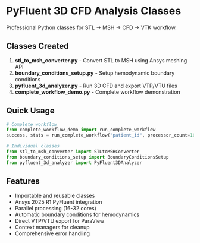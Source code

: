 # PyFluent 3D CFD Analysis Classes

Professional Python classes for STL → MSH → CFD → VTK workflow.

## Classes Created

1. **stl_to_msh_converter.py** - Convert STL to MSH using Ansys meshing API
2. **boundary_conditions_setup.py** - Setup hemodynamic boundary conditions  
3. **pyfluent_3d_analyzer.py** - Run 3D CFD and export VTP/VTU files
4. **complete_workflow_demo.py** - Complete workflow demonstration

## Quick Usage

```python
# Complete workflow
from complete_workflow_demo import run_complete_workflow
success, stats = run_complete_workflow("patient_id", processor_count=16)

# Individual classes
from stl_to_msh_converter import STLtoMSHConverter
from boundary_conditions_setup import BoundaryConditionsSetup  
from pyfluent_3d_analyzer import PyFluent3DAnalyzer
```

## Features

- Importable and reusable classes
- Ansys 2025 R1 PyFluent integration
- Parallel processing (16-32 cores)
- Automatic boundary conditions for hemodynamics
- Direct VTP/VTU export for ParaView
- Context managers for cleanup
- Comprehensive error handling 